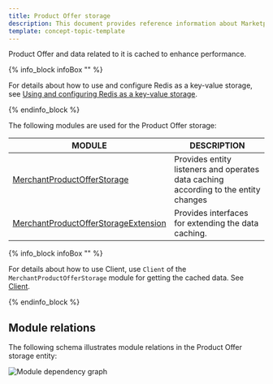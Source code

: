 ```yaml
---
title: Product Offer storage
description: This document provides reference information about Marketplace Product Offer storage.
template: concept-topic-template
---
```


Product Offer and data related to it is cached to enhance performance.

{% info_block infoBox "" %}

For details about how to use and configure Redis as a key-value storage, see [Using and configuring Redis as a key-value storage](/docs/scos/dev/back-end-development/client/using-and-configuring-redis-as-a-key-value-storage.html).

{% endinfo_block %}

The following modules are used for the Product Offer storage:

| MODULE | DESCRIPTION |
| -------------------- | ---------- |
| [MerchantProductOfferStorage](https://github.com/spryker/merchant-product-offer-storage) | Provides entity listeners and operates data  caching according to the entity changes |
| [MerchantProductOfferStorageExtension](https://github.com/spryker/merchant-product-offer-storage-extension) | Provides interfaces for extending the data caching. |


{% info_block infoBox "" %}

For details about how to use Client, use `Client` of the `MerchantProductOfferStorage` module for getting the cached data.  See [Client](/docs/scos/dev/back-end-development/client/client.html).

{% endinfo_block %}

## Module relations

The following schema illustrates module relations in the Product Offer storage entity:

![Module dependency graph](https://confluence-connect.gliffy.net/embed/image/088f0f24-b61d-40e0-a402-876fb48915b6.png?utm_medium=live&utm_source=custom)
